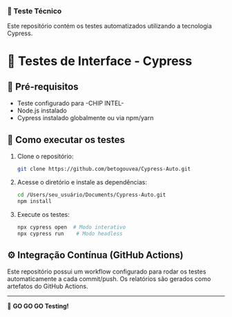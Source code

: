 ### 🧪 Teste Técnico 

Este repositório contém os testes automatizados utilizando a tecnologia Cypress. 



# 📂 Testes de Interface - Cypress

## 🔧 Pré-requisitos

- Teste configurado para -CHIP INTEL-
- Node.js instalado
- Cypress instalado globalmente ou via npm/yarn

## 🚀 Como executar os testes

1. Clone o repositório:
   ```sh
   git clone https://github.com/betogouvea/Cypress-Auto.git
   ```
2. Acesse o diretório e instale as dependências:
   ```sh
   cd /Users/seu_usuário/Documents/Cypress-Auto.git
   npm install
   ```
3. Execute os testes:
   ```sh
   npx cypress open  # Modo interativo
   npx cypress run    # Modo headless
   ```

## ⚙️ Integração Contínua (GitHub Actions)

Este repositório possui um workflow configurado para rodar os testes automaticamente a cada commit/push. Os relatórios são gerados como artefatos do GitHub Actions.

---

🚀 **GO GO GO Testing!**
